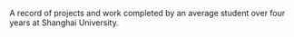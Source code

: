 A record of projects and work completed by an average student over four years at Shanghai University.
